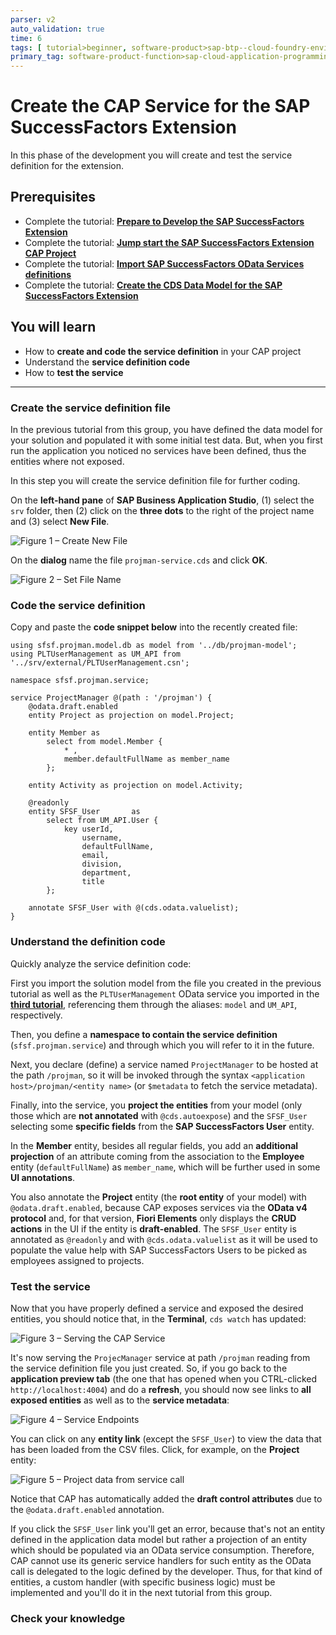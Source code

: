 ```yaml
---
parser: v2
auto_validation: true
time: 6
tags: [ tutorial>beginner, software-product>sap-btp--cloud-foundry-environment]
primary_tag: software-product-function>sap-cloud-application-programming-model
---
```


# Create the CAP Service for the SAP SuccessFactors Extension
<!-- description --> In this phase of the development you will create and test the service definition for the extension.

## Prerequisites
 - Complete the tutorial: [**Prepare to Develop the SAP SuccessFactors Extension**](cap-extend-sfsf-intro)
 - Complete the tutorial: [**Jump start the SAP SuccessFactors Extension CAP Project**](cap-extend-sfsf-jumpstart)
 - Complete the tutorial: [**Import SAP SuccessFactors OData Services definitions**](cap-extend-sfsf-import-services)
 - Complete the tutorial: [**Create the CDS Data Model for the SAP SuccessFactors Extension**](cap-extend-sfsf-data-model)

## You will learn
  - How to **create and code the service definition** in your CAP project
  - Understand the  **service definition code**
  - How to **test the service**

---

### Create the service definition file


In the previous tutorial from this group, you have defined the data model for your solution and populated it with some initial test data. But, when you first run the application you noticed no services have been defined, thus the entities where not exposed.

In this step you will create the service definition file for further coding.

On the **left-hand pane** of **SAP Business Application Studio**, (1) select the `srv` folder, then (2) click on the **three dots** to the right of the project name and (3) select **New File**.

![Figure 1 – Create New File](create-file.png)

On the **dialog** name the file `projman-service.cds` and click **OK**.

![Figure 2 – Set File Name](set-file-name.png)


### Code the service definition


Copy and paste the **code snippet below** into the recently created file:

```CDS Service Definition Language
using sfsf.projman.model.db as model from '../db/projman-model';
using PLTUserManagement as UM_API from '../srv/external/PLTUserManagement.csn';

namespace sfsf.projman.service;

service ProjectManager @(path : '/projman') {
    @odata.draft.enabled
    entity Project as projection on model.Project;

    entity Member as
        select from model.Member {
            * ,
            member.defaultFullName as member_name
        };

    entity Activity as projection on model.Activity;

    @readonly
    entity SFSF_User       as
        select from UM_API.User {
            key userId,
                username,
                defaultFullName,
                email,
                division,
                department,
                title
        };

    annotate SFSF_User with @(cds.odata.valuelist);
}
```


### Understand the definition code


Quickly analyze the service definition code:

First you import the solution model from the file you created in the previous tutorial as well as the `PLTUserManagement` OData service you imported in the [**third tutorial**](cap-extend-sfsf-import-services), referencing them through the aliases: `model` and `UM_API`, respectively.

Then, you define a **namespace to contain the service definition** (`sfsf.projman.service`) and through which you will refer to it in the future.

Next, you declare (define) a service named `ProjectManager` to be hosted at the path `/projman`, so it will be invoked through the syntax `<application host>/projman/<entity name>` (or `$metadata` to fetch the service metadata).

Finally, into the service, you **project the entities** from your model (only those which are **not annotated** with `@cds.autoexpose`) and the `SFSF_User` selecting some **specific fields** from the **SAP SuccessFactors User** entity.

In the **Member** entity, besides all regular fields, you add an **additional projection** of an attribute coming from the association to the **Employee** entity (`defaultFullName`) as `member_name`, which will be further used in some **UI annotations**.

You also annotate the **Project** entity (the **root entity** of your model) with `@odata.draft.enabled`, because CAP exposes services via the **OData v4 protocol** and, for that version, **Fiori Elements** only displays the **CRUD actions** in the UI if the entity is **draft-enabled**. The `SFSF_User` entity is annotated as `@readonly` and with `@cds.odata.valuelist` as it will be used to populate the value help with SAP SuccessFactors Users to be picked as employees assigned to projects.


### Test the service


Now that you have properly defined a service and exposed the desired entities, you should notice that, in the **Terminal**, `cds watch` has updated:

![Figure 3 – Serving the CAP Service](serving.png)

It's now serving the `ProjecManager` service at path `/projman` reading from the service definition file you just created. So, if you go back to the **application preview tab** (the one that has opened when you CTRL-clicked `http://localhost:4004`) and do a **refresh**, you should now see links to **all exposed entities** as well as to the **service metadata**:

![Figure 4 – Service Endpoints](service-endpoints.png)

You can click on any **entity link** (except the `SFSF_User`) to view the data that has been loaded from the CSV files. Click, for example, on the **Project** entity:

![Figure 5 – Project data from service call](project-data.png)

Notice that CAP has automatically added the **draft control attributes** due to the `@odata.draft.enabled` annotation.

If you click the `SFSF_User` link you'll get an error, because that's not an entity defined in the application data model but rather a projection of an entity which should be populated via an OData service consumption. Therefore, CAP cannot use its generic service handlers for such entity as the OData call is delegated to the logic defined by the developer. Thus, for that kind of entities, a custom handler (with specific business logic) must be implemented and you'll do it in the next tutorial from this group.


### Check your knowledge



